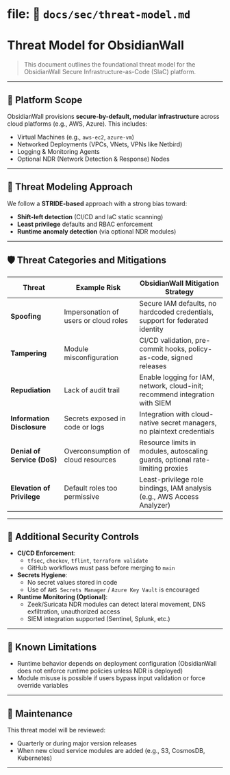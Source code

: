 # file: 📁 `docs/sec/threat-model.md`

# Threat Model for ObsidianWall

> This document outlines the foundational threat model for the ObsidianWall Secure Infrastructure-as-Code (SIaC) platform.

---

## 🧱 Platform Scope

ObsidianWall provisions **secure-by-default, modular infrastructure** across cloud platforms (e.g., AWS, Azure). This includes:

- Virtual Machines (e.g., `aws-ec2`, `azure-vm`)
- Networked Deployments (VPCs, VNets, VPNs like Netbird)
- Logging & Monitoring Agents
- Optional NDR (Network Detection & Response) Nodes

---

## 🎯 Threat Modeling Approach

We follow a **STRIDE-based** approach with a strong bias toward:

- **Shift-left detection** (CI/CD and IaC static scanning)
- **Least privilege** defaults and RBAC enforcement
- **Runtime anomaly detection** (via optional NDR modules)

---

## 🛡️ Threat Categories and Mitigations

| Threat             | Example Risk | ObsidianWall Mitigation Strategy |
|--------------------|--------------|-----------------------------------|
| **Spoofing**       | Impersonation of users or cloud roles | Secure IAM defaults, no hardcoded credentials, support for federated identity |
| **Tampering**      | Module misconfiguration | CI/CD validation, pre-commit hooks, policy-as-code, signed releases |
| **Repudiation**    | Lack of audit trail | Enable logging for IAM, network, cloud-init; recommend integration with SIEM |
| **Information Disclosure** | Secrets exposed in code or logs | Integration with cloud-native secret managers, no plaintext credentials |
| **Denial of Service (DoS)** | Overconsumption of cloud resources | Resource limits in modules, autoscaling guards, optional rate-limiting proxies |
| **Elevation of Privilege** | Default roles too permissive | Least-privilege role bindings, IAM analysis (e.g., AWS Access Analyzer) |

---

## 🔐 Additional Security Controls

- **CI/CD Enforcement**:
  - `tfsec`, `checkov`, `tflint`, `terraform validate`
  - GitHub workflows must pass before merging to `main`
- **Secrets Hygiene**:
  - No secret values stored in code
  - Use of `AWS Secrets Manager` / `Azure Key Vault` is encouraged
- **Runtime Monitoring (Optional)**:
  - Zeek/Suricata NDR modules can detect lateral movement, DNS exfiltration, unauthorized access
  - SIEM integration supported (Sentinel, Splunk, etc.)

---

## 🚩 Known Limitations

- Runtime behavior depends on deployment configuration (ObsidianWall does not enforce runtime policies unless NDR is deployed)
- Module misuse is possible if users bypass input validation or force override variables

---

## 📅 Maintenance

This threat model will be reviewed:

- Quarterly or during major version releases
- When new cloud service modules are added (e.g., S3, CosmosDB, Kubernetes)

---

